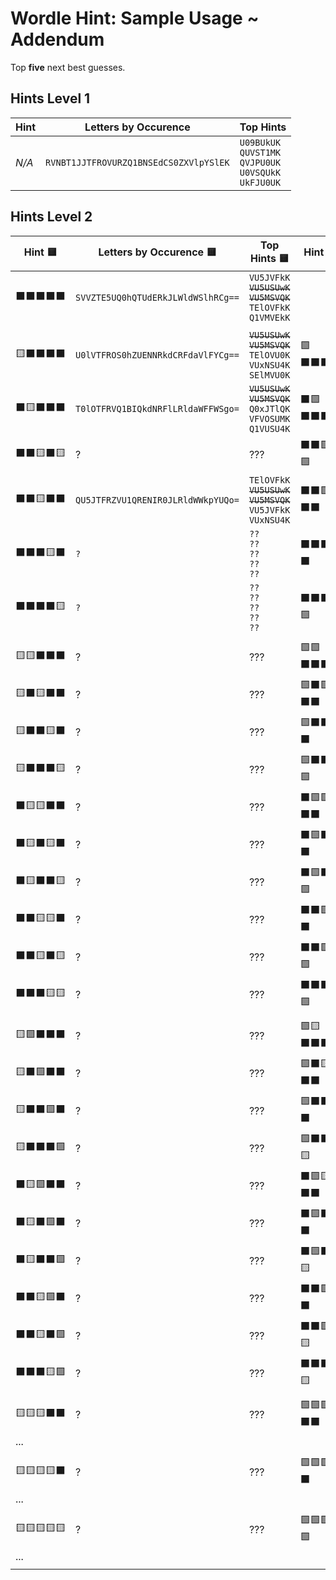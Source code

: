 # Wordle Hint: Sample Usage ~ Addendum
Top **five** next best guesses.


## Hints Level 1
| Hint | Letters by Occurence | Top Hints |
| ---- | -------------------- | --------------- |
| _N/A_ | `RVNBT1JJTFROVURZQ1BNSEdCS0ZXVlpYSlEK` | `U09BUkUK`<br>`QUVST1MK`<br>`QVJPU0UK`<br>`U0VSQUkK`<br>`UkFJU0UK` |


## Hints Level 2
| Hint 🟨 | Letters by Occurence 🟨 | Top Hints 🟨 | Hint 🟩 | Letters by Occurence 🟩 | Top Hints 🟩 |
| ------- | ---------------------- | ------------------ | ------- | ----------------------- | ----------------- |
| ⬛⬛⬛⬛⬛ | `SVVZTE5UQ0hQTUdERkJLWldWSlhRCg==` | `VU5JVFkK`<br><strike>`VU5USUwK`</strike><br><strike>`VU5MSVQK`</strike><br>`TElOVFkK`<br>`Q1VMVEkK` | | |
||
| 🟨⬛⬛⬛⬛ | `U0lVTFROS0hZUENNRkdCRFdaVlFYCg==` | <strike>`VU5USUwK`</strike><br><strike>`VU5MSVQK`</strike><br>`TElOVU0K`<br>`VUxNSU4K`<br>`SElMVU0K` | 🟩⬛⬛⬛⬛ | `U0lVTFROTUtIUEZZR0JEQ1dKWlZRWAo=` | <strike>`VU5USUwK`</strike><br><strike>`VU5MSVQK`</strike><br>`S0lUVUwK`<br>`VEhJTEsK`<br>`VEhJTksK` |
| ⬛🟨⬛⬛⬛ | `T0lOTFRVQ1BIQkdNRFlLRldaWFFWSgo=` | <strike>`VU5USUwK`</strike><br><strike>`VU5MSVQK`</strike><br>`Q0xJTlQK`<br>`VFVOSUMK`<br>`Q1VUSU4K` | ⬛🟩⬛⬛⬛ | `T1lOVExDRElHQk1QSFVLRldaVkpYUQo=` | `TElOVFkK`<br>`TFlUSUMK`<br>`TElORFkK`<br>`Q0xJTlQK`<br>`RElDVFkK` |
| ⬛⬛🟨⬛🟨 | ? | ??? | ⬛⬛🟩⬛🟩 | ? | ??? |
| ⬛⬛🟨⬛⬛ | `QU5JTFRZVU1QRENIR0JLRldWWkpYUQo=` | `TElOVFkK`<br><strike>`VU5USUwK`</strike><br><strike>`VU5MSVQK`</strike><br>`VU5JVFkK`<br>`VUxNSU4K` | ⬛⬛🟩⬛⬛ | `QUxOSElUQ0tHVUZQWVdNQkRaUVZKWAo=` | `TElOQ0gK`<br>`Q0xJTlQK`<br>`TklDSFQK`<br>`VEhJTEsK`<br>`Q0xJTksK` |
| ⬛⬛⬛🟨⬛ | `?` | `??`<br>`??`<br>`??`<br>`??`<br>`??` | ⬛⬛⬛🟩⬛ | `???` | `?????`<br>`?????`<br>`?????`<br>`?????`<br>`?????` |
| ⬛⬛⬛⬛🟨 | `?` | `??`<br>`??`<br>`??`<br>`??`<br>`??` | ⬛⬛⬛⬛🟩 | `???` | `?????`<br>`?????`<br>`?????`<br>`?????`<br>`?????` |
||
| 🟨🟨⬛⬛⬛ | ? | ??? | 🟩🟩⬛⬛⬛ | ? | ??? |
| 🟨⬛🟨⬛⬛ | ? | ??? | 🟩⬛🟩⬛⬛ | ? | ??? |
| 🟨⬛⬛🟨⬛ | ? | ??? | 🟩⬛⬛🟩⬛ | ? | ??? |
| 🟨⬛⬛⬛🟨 | ? | ??? | 🟩⬛⬛⬛🟩 | ? | ??? |
| ⬛🟨🟨⬛⬛ | ? | ??? | ⬛🟩🟩⬛⬛ | ? | ??? |
| ⬛🟨⬛🟨⬛ | ? | ??? | ⬛🟩⬛🟩⬛ | ? | ??? |
| ⬛🟨⬛⬛🟨 | ? | ??? | ⬛🟩⬛⬛🟩 | ? | ??? |
| ⬛⬛🟨🟨⬛ | ? | ??? | ⬛⬛🟩🟩⬛ | ? | ??? |
| ⬛⬛🟨⬛🟨 | ? | ??? | ⬛⬛🟩⬛🟩 | ? | ??? |
| ⬛⬛⬛🟨🟨 | ? | ??? | ⬛⬛⬛🟩🟩 | ? | ??? |
||
| 🟨🟩⬛⬛⬛ | ? | ??? | 🟩🟨⬛⬛⬛ | ? | ??? |
| 🟨⬛🟩⬛⬛ | ? | ??? | 🟩⬛🟨⬛⬛ | ? | ??? |
| 🟨⬛⬛🟩⬛ | ? | ??? | 🟩⬛⬛🟨⬛ | ? | ??? |
| 🟨⬛⬛⬛🟩 | ? | ??? | 🟩⬛⬛⬛🟨 | ?? | ??? |
| ⬛🟨🟩⬛⬛ | ? | ??? | ⬛🟩🟨⬛⬛ | ?? | ??? |
| ⬛🟨⬛🟩⬛ | ? | ??? | ⬛🟩⬛🟨⬛ | ?? | ??? |
| ⬛🟨⬛⬛🟩 | ? | ??? | ⬛🟩⬛⬛🟨 | ?? | ??? |
| ⬛⬛🟨🟩⬛ | ? | ??? | ⬛⬛🟩🟨⬛ | ?? | ??? |
| ⬛⬛🟨⬛🟩 | ? | ??? | ⬛⬛🟩⬛🟨 | ?? | ??? |
| ⬛⬛⬛🟨🟩 | ? | ??? | ⬛⬛⬛🟩🟨 | ?? | ??? |
||
| 🟨🟨🟨⬛⬛ | ? | ??? | 🟩🟩🟩⬛⬛ | ?? | ??? |
| ... |
||
| 🟨🟨🟨🟨⬛ | ? | ??? | 🟩🟩🟩🟩⬛ | ?? | ??? |
| ... |
||
| 🟨🟨🟨🟨🟨 | ? | ??? | 🟩🟩🟩🟩🟩 | _N/A_ | _N/A_ |
| ... |
||

